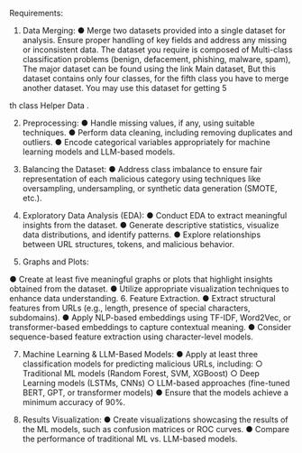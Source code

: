 Requirements:
1. Data Merging:
● Merge two datasets provided into a single dataset for analysis. Ensure proper handling
of key fields and address any missing or inconsistent data.
The dataset you require is composed of Multi-class classification problems (benign,
defacement, phishing, malware, spam), The major dataset can be found using the link
Main dataset, But this dataset contains only four classes, for the fifth class you have to
merge another dataset. You may use this dataset for getting 5

th class Helper Data .

2. Preprocessing:
● Handle missing values, if any, using suitable techniques.
● Perform data cleaning, including removing duplicates and outliers.
● Encode categorical variables appropriately for machine learning models and LLM-based
models.
3. Balancing the Dataset:
● Address class imbalance to ensure fair representation of each malicious category using
techniques like oversampling, undersampling, or synthetic data generation (SMOTE,
etc.).

4. Exploratory Data Analysis (EDA):
● Conduct EDA to extract meaningful insights from the dataset.
● Generate descriptive statistics, visualize data distributions, and identify patterns.
● Explore relationships between URL structures, tokens, and malicious behavior.
5. Graphs and Plots:

● Create at least five meaningful graphs or plots that highlight insights obtained from the
dataset.
● Utilize appropriate visualization techniques to enhance data understanding.
6. Feature Extraction.
● Extract structural features from URLs (e.g., length, presence of special characters,
subdomains).
● Apply NLP-based embeddings using TF-IDF, Word2Vec, or transformer-based
embeddings to capture contextual meaning.
● Consider sequence-based feature extraction using character-level models.

7. Machine Learning & LLM-Based Models:
● Apply at least three classification models for predicting malicious URLs, including:
○ Traditional ML models (Random Forest, SVM, XGBoost)
○ Deep Learning models (LSTMs, CNNs)
○ LLM-based approaches (fine-tuned BERT, GPT, or transformer models)
● Ensure that the models achieve a minimum accuracy of 90%.

8. Results Visualization:
● Create visualizations showcasing the results of the ML models, such as confusion
matrices or ROC curves.
● Compare the performance of traditional ML vs. LLM-based models.
